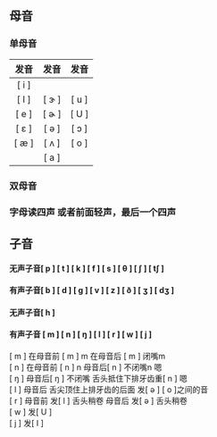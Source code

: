 ## 母音

### 单母音

| 发音 | 发音 | 发音 |
| :---: | :---: | :---: |
| \[ i \] |  |  |
| \[ I \] | \[ ɝ \] | \[ u \] |
| \[ e \] | \[ ɚ \] | \[ U \] |
| \[ ε \] | \[ ə \] | \[ ɔ \] |
| \[ æ \] | \[ ʌ \] | \[ o \] |
|  | \[ a \] |  |

### 双母音

### 字母读四声 或者前面轻声，最后一个四声

## 子音

#### 无声子音\[ p \] \[ t \] \[ k \] \[ f \] \[ s \] \[ θ \] \[ ʃ \] \[ tʃ \]

#### 有声子音\[ b \] \[ d \] \[ g \] \[ v \] \[ z \] \[ ð \] \[ ʒ \] \[ dʒ \]

#### 无声子音\[ h \]

#### 有声子音        \[ m \] \[ n \] \[ ŋ \] \[ l \] \[ r \] \[ w \] \[ j \]

\[ m \] 在母音前 \[ m \] m 在母音后 \[ m \] 闭嘴m  
\[ n \] 在母音前 \[ n \] n 母音后\[ n \] 不闭嘴n 嗯  
\[ ŋ \] 母音后\[ ŋ \] 不闭嘴 舌头抵住下排牙齿重\[ n \] 嗯  
\[ l \] 母音后 舌尖顶住上排牙齿的后面 发\[ ə \]  \[ o \]之间的音  
\[ r \] 母音前 发\[ l \] 舌头稍卷 母音后 发\[ ə \] 舌头稍卷  
\[ w \] 发\[ U \]  
\[ j \] 发\[ I \]

